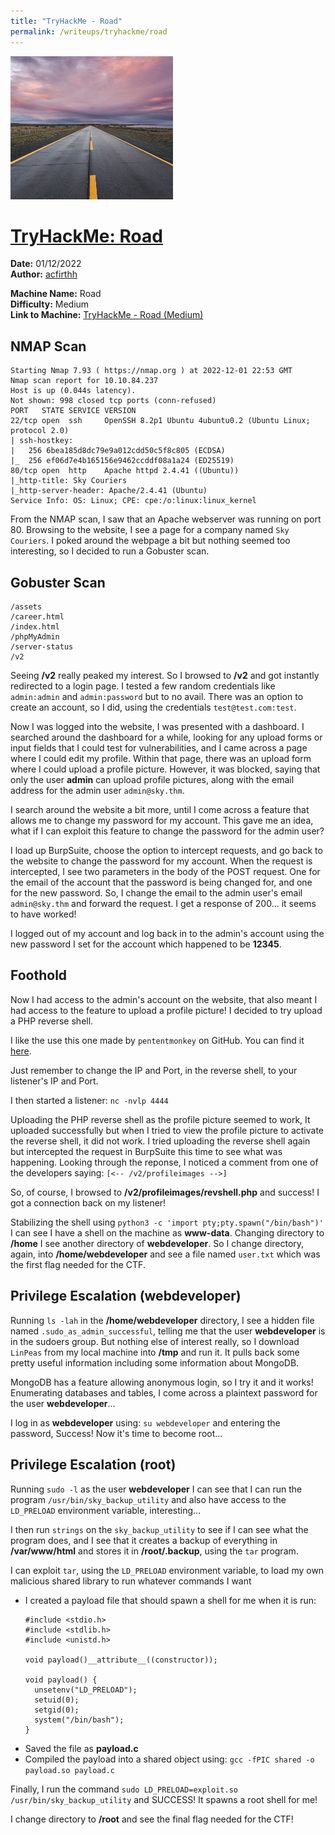 ```yaml
---
title: "TryHackMe - Road"
permalink: /writeups/tryhackme/road
---
```


![TryHackMe - Road (Medium)](images/Road.png)
<h1><ins>TryHackMe: Road</ins></h1>

**Date:** 01/12/2022\
**Author:** [acfirthh](https://github.com/acfirthh)

**Machine Name:** Road\
**Difficulty:** Medium\
**Link to Machine:** [TryHackMe - Road (Medium)](https://tryhackme.com/room/road)

## NMAP Scan
```
Starting Nmap 7.93 ( https://nmap.org ) at 2022-12-01 22:53 GMT
Nmap scan report for 10.10.84.237
Host is up (0.044s latency).
Not shown: 998 closed tcp ports (conn-refused)
PORT   STATE SERVICE VERSION
22/tcp open  ssh     OpenSSH 8.2p1 Ubuntu 4ubuntu0.2 (Ubuntu Linux; protocol 2.0)
| ssh-hostkey: 
|   256 6bea185d8dc79e9a012cdd50c5f8c805 (ECDSA)
|_  256 ef06d7e4b165156e9462ccddf08a1a24 (ED25519)
80/tcp open  http    Apache httpd 2.4.41 ((Ubuntu))
|_http-title: Sky Couriers
|_http-server-header: Apache/2.4.41 (Ubuntu)
Service Info: OS: Linux; CPE: cpe:/o:linux:linux_kernel
```
From the NMAP scan, I saw that an Apache webserver was running on port 80. Browsing to the website, I see a page for a company named `Sky Couriers`. I poked around the webpage a bit but nothing seemed too interesting, so I decided to run a Gobuster scan.

## Gobuster Scan
```
/assets
/career.html
/index.html
/phpMyAdmin
/server-status
/v2
```
Seeing **/v2** really peaked my interest. So I browsed to **/v2** and got instantly redirected to a login page. I tested a few random credentials like `admin:admin` and `admin:password` but to no avail. There was an option to create an account, so I did, using the credentials `test@test.com:test`. 

Now I was logged into the website, I was presented with a dashboard. I searched around the dashboard for a while, looking for any upload forms or input fields that I could test for vulnerabilities, and I came across a page where I could edit my profile. Within that page, there was an upload form where I could upload a profile picture. However, it was blocked, saying that only the user **admin** can upload profile pictures, along with the email address for the admin user `admin@sky.thm`.

I search around the website a bit more, until I come across a feature that allows me to change my password for my account. This gave me an idea, what if I can exploit this feature to change the password for the admin user?

I load up BurpSuite, choose the option to intercept requests, and go back to the website to change the password for my account. When the request is intercepted, I see two parameters in the body of the POST request. One for the email of the account that the password is being changed for, and one for the new password. So, I change the email to the admin user's email `admin@sky.thm` and forward the request. I get a response of 200... it seems to have worked!

I logged out of my account and log back in to the admin's account using the new password I set for the account which happened to be **12345**.

## Foothold
Now I had access to the admin's account on the website, that also meant I had access to the feature to upload a profile picture! I decided to try upload a PHP reverse shell.

I like the use this one made by `pententmonkey` on GitHub. You can find it [here](https://github.com/pentestmonkey/php-reverse-shell/blob/master/php-reverse-shell.php).

Just remember to change the IP and Port, in the reverse shell, to your listener's IP and Port.

I then started a listener: `nc -nvlp 4444`

Uploading the PHP reverse shell as the profile picture seemed to work, It uploaded successfully but when I tried to view the profile picture to activate the reverse shell, it did not work. I tried uploading the reverse shell again but intercepted the request in BurpSuite this time to see what was happening. Looking through the reponse, I noticed a comment from one of the developers saying:
`[<-- /v2/profileimages -->]`

So, of course, I browsed to **/v2/profileimages/revshell.php** and success! I got a connection back on my listener!

Stabilizing the shell using `python3 -c 'import pty;pty.spawn("/bin/bash")'` I can see I have a shell on the machine as **www-data**. Changing directory to **/home** I see another directory of **webdeveloper**. So I change directory, again, into **/home/webdeveloper** and see a file named `user.txt` which was the first flag needed for the CTF.

## Privilege Escalation (webdeveloper)
Running `ls -lah` in the **/home/webdeveloper** directory, I see a hidden file named `.sudo_as_admin_successful`, telling me that the user **webdeveloper** is in the sudoers group. But nothing else of interest really, so I download `LinPeas` from my local machine into **/tmp** and run it. It pulls back some pretty useful information including some information about MongoDB.

MongoDB has a feature allowing anonymous login, so I try it and it works! Enumerating databases and tables, I come across a plaintext password for the user **webdeveloper**...

I log in as **webdeveloper** using: `su webdeveloper` and entering the password, Success! Now it's time to become root...

## Privilege Escalation (root)
Running `sudo -l` as the user **webdeveloper** I can see that I can run the program `/usr/bin/sky_backup_utility` and also have access to the `LD_PRELOAD` environment variable, interesting...

I then run `strings` on the `sky_backup_utility` to see if I can see what the program does, and I see that it creates a backup of everything in **/var/www/html** and stores it in **/root/.backup**, using the `tar` program.

I can exploit `tar`, using the `LD_PRELOAD` environment variable, to load my own malicious shared library to run whatever commands I want

- I created a payload file that should spawn a shell for me when it is run:
  ```
  #include <stdio.h>
  #include <stdlib.h>
  #include <unistd.h>
  
  void payload()__attribute__((constructor));
  
  void payload() {
  	unsetenv("LD_PRELOAD");
  	setuid(0);
  	setgid(0);
  	system("/bin/bash");
  }
  ```
- Saved the file as **payload.c**
- Compiled the payload into a shared object using: `gcc -fPIC shared -o payload.so payload.c`

Finally, I run the command `sudo LD_PRELOAD=exploit.so /usr/bin/sky_backup_utility` and SUCCESS! It spawns a root shell for me!

I change directory to **/root** and see the final flag needed for the CTF!
